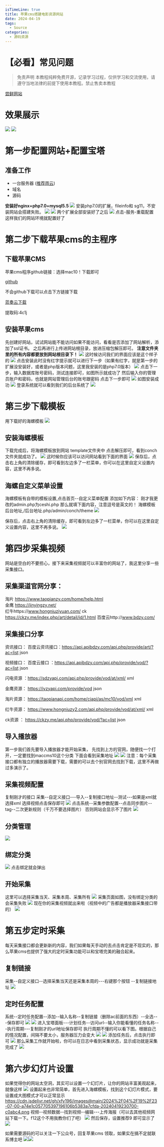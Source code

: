 ```yaml
---
isTimeLine: true
title: 苹果cms搭建电影资源网站
date: 2024-04-19
tags:
  - Source
categories:
  - 源码资源
---
```


# 【必看】常见问题
> 免责声明 本教程纯粹免费开源，记录学习过程，仅供学习和交流使用，请遵守当地法律的前提下使用本教程。禁止售卖本教程

[尝鲜网站](https://movie.51book.xyz)

# 效果展示
![](https://cdn.jsdelivr.net/gh/xfy196/images@main/2024%2F04%2F18%2F23-28-08-f2396bd1ca747c8225f93ad6fef63471-1660121180-shortcut-20220810-164423-removebg-preview-3ed363.png)
![](https://cdn.jsdelivr.net/gh/xfy196/images@main/2024%2F04%2F18%2F23-28-20-795ed32c1ceb41a48b3a807a89694b9e-1660120621-1-50ce08.png)

# 第一步配置网站+配置宝塔
## 准备工作
- 一台服务器 ([推荐雨云](https://www.rainyun.com/Mjk3ODIz_))
- 域名
- 源码

**安装好nginx+php7.0+mysql5.5**
![](https://cdn.jsdelivr.net/gh/xfy196/images@main/2024%2F04%2F18%2F23-32-37-108651ccc213eb57d28e529015536d2e-20240418233236-00ed26.png)
安装php7.0的扩展，fileinfo和 sg11，不安装网站会搭建失败。
![](https://cdn.jsdelivr.net/gh/xfy196/images@main/2024%2F04%2F18%2F23-33-21-cd8ff2d311b58fac4983266280312109-20240418233321-efa79a.png)
![](https://cdn.jsdelivr.net/gh/xfy196/images@main/2024%2F04%2F18%2F23-33-40-651b264c425df08361df754967573c43-20240418233340-149078.png)
两个扩展全部安装好了之后
![](https://cdn.jsdelivr.net/gh/xfy196/images@main/2024%2F04%2F18%2F23-35-40-9d6f06c4d03fc1a4c34f48cf56c1e651-20240418233539-21c831.png)
点击-服务-重载配置
这样我们的网站环境就配置好了

# 第二步下载苹果cms的主程序
## 下载苹果CMS

苹果cms程序github链接：选择mac10！下载即可

[github](https://github.com/magicblack/maccms_down)

不会github下载可以点击下方链接下载

[蓝奏云下载](https://www.lanzouw.com/ixqkx1vmz1ab)

提取码:4c1j

## 安装苹果cms
先创建好网站，试试网站能不能访问如果不能访问，看看是否添加了网站解析，添加了ssl证书。
之后再进行上传进网站根目录，放进压缩包解压即可。
**注意文件夹里的所有内容都要放到网站根目录下！**
![](https://cdn.jsdelivr.net/gh/xfy196/images@main/2024%2F04%2F19%2F21-43-59-edfd9d3c4f7af94f45c469be27c1c7cd-20240419214358-af3eaa.png)
这时候访问我们的界面应该是这个样子的
![](https://cdn.jsdelivr.net/gh/xfy196/images@main/2024%2F04%2F19%2F21-45-45-14ebde257be4b42dad70e0c9b97aea64-20240419214545-656dcf.png)
点击安装此时没有红字提示就可以进行下一步（如果有红字，就是第一步的扩展没安装好，或者是php版本问题，这里我安装的是php7.0版本）
![](https://cdn.jsdelivr.net/gh/xfy196/images@main/2024%2F04%2F19%2F21-48-34-507510f76c561c55751afdd2872bf623-20240419214802-57bbe0.png)
点击下一步，输入数据库账号密码，测试连接即可，如图所示就成功了
然后输入你的管理员账户和密码，也就是网站管理后台的账号跟密码
点击下一步即可
![](https://cdn.jsdelivr.net/gh/xfy196/images@main/2024%2F04%2F19%2F21-50-48-d526d064bb050a8fc372db82b8cf1972-20240419215047-f0dbb6.png)
如图安装成功
![](https://cdn.jsdelivr.net/gh/xfy196/images@main/2024%2F04%2F19%2F21-52-00-9829733090ac693a9ee23e13756cbcac-20240419215200-a9e2d1.png)
登录系统就可以看到我们的后台系统了
![](https://cdn.jsdelivr.net/gh/xfy196/images@main/2024%2F04%2F19%2F21-53-29-d7d29d383586e66198494f9c6893d193-20240419215329-63f441.png)
# 第三步下载模板
用下载好的海螺模板
![](https://cdn.jsdelivr.net/gh/xfy196/images@main/2024%2F04%2F19%2F21-54-48-fef1db4bc651397568c2662dcd08564d-20240419215447-beb02b.png)
## 安装海螺模板
下载完成后，将海螺模板放到网站 template文件夹中 点击解压即可，看到conch文件夹就成功了。
![](https://cdn.jsdelivr.net/gh/xfy196/images@main/2024%2F04%2F19%2F22-13-37-1fe7941c597581a1ff8609055653b619-20240419221336-c65a7b.png)
这时候你应该可以访问网站看到下面的界面
![](https://cdn.jsdelivr.net/gh/xfy196/images@main/2024%2F04%2F19%2F22-14-51-4b81cabfee37a084c5c96f08f50d04c4-20240419221450-b5d2b2.png)
保存后，点击右上角的清除缓存，即可看到左边多了一栏菜单，你可以在这里自定义设置内容，这里不再多说。
## 海螺自定义菜单设置
海螺模板有自带的模板设置,点击首页--自定义菜单配置
添加如下内容：
刚才我更改的admin.php为ceshi.php  那么就填下面内容，注意逗号是英文的！
海螺模板后台地址,/后台地址.php/admin/conch/theme
![](https://cdn.jsdelivr.net/gh/xfy196/images@main/2024%2F04%2F19%2F22-16-47-9badf6ccd1c692030a0548e1cf2f7b4b-20240419221647-1174e1.png)

保存后，点击右上角的清除缓存，即可看到左边多了一栏菜单，你可以在这里自定义设置内容，这里不再多说。
![](https://cdn.jsdelivr.net/gh/xfy196/images@main/2024%2F04%2F19%2F22-16-08-212127fb69b73b821ca4ec48b1b67d8b-20240419221608-3ab87e.png)

# 第四步采集视频
网站是空白的不要担心，接下来采集视频就可以丰富你的网站了，我这里分享一些采集接口。
## 采集渠道官网分享：

淘片 https://www.taopianzy.com/home/help.html   
金鹰 https://jinyingzy.net/  
红牛https://www.hongniuziyuan.com/ 
 ck  https://ckzy.me/index.php/art/detail/id/1.html
百度云http://www.bdzy.com/ 

## 采集接口分享
资讯接口：
百度云资讯接口：https://api.apibdzy.com/api.php/provide/art/?ac=list   json

视频接口：
百度云接口 ：https://api.apibdzy.com/api.php/provide/vod/?ac=list        json

闪电资源 ：https://sdzyapi.com/api.php/provide/vod/at/xml/                    xml

金鹰资源： https://jyzyapi.com/provide/vod                                                     json

淘片资源： https://taopianapi.com/home/cjapi/as/mc10/vod/xml            xml

红牛资源： https://www.hongniuzy2.com/api.php/provide/vod/at/xml/  xml

ck资源   ：  https://ckzy.me/api.php/provide/vod/?ac=list                            json

## 导入播放器
第一步我们首先要导入播放器才能开始采集，
先找到上方的官网，随便找一个打开，一定要找到maccms10这个分类
下面会看到采集地址
![](https://cdn.jsdelivr.net/gh/xfy196/images@main/2024%2F04%2F19%2F22-23-17-e39d559a740a4f3ed9551d3192f2dcc0-20240419222317-2cf953.png)
![](https://cdn.jsdelivr.net/gh/xfy196/images@main/2024%2F04%2F19%2F22-36-08-e6e4ab7eb4f76357c45ba4bd62a25761-20240419223607-5136bb.png)
注意：每个采集接口都有独立的播放器需要下载，需要的可以去个别官网去找到下载，这里不再做过多演示了。
## 采集视频配置
复制刚才的接口   采集--自定义接口---导入--复制接口地址--测试---如果是xml就选择xml
选择视频点击保存即可
![](https://cdn.jsdelivr.net/gh/xfy196/images@main/2024%2F04%2F19%2F22-24-22-76f3c4acaadf180333216e2c344c5140-20240419222421-20094b.png)
点击系统--采集参数配置--点击同步图片--tag--二次更新规则（千万不要选择图片）
否则网站会显示不了图片
![](https://cdn.jsdelivr.net/gh/xfy196/images@main/2024%2F04%2F19%2F22-27-46-965757be6474a2830b8726c29d8ecf36-20240419222746-5a53aa.png)
## 分类管理
![](https://cdn.jsdelivr.net/gh/xfy196/images@main/2024%2F04%2F19%2F22-29-26-300e60ee6ed254a39572e1a51243ab12-20240419222926-dacf67.png)

## 绑定分类
![](https://cdn.jsdelivr.net/gh/xfy196/images@main/2024%2F04%2F19%2F22-30-33-4d049f26b4fa54dca4626f5055b442bb-20240419223032-bc3015.png)
点击绑定就会弹出
## 开始采集
这里可以选择采集当天、采集本周、采集所有
![](https://cdn.jsdelivr.net/gh/xfy196/images@main/2024%2F04%2F19%2F22-31-23-eb603701bbeae1475294bf9f9ce3f90a-20240419223123-7054dc.png)
采集页面如图，没有绑定分类的会采集失败
![](https://cdn.jsdelivr.net/gh/xfy196/images@main/2024%2F04%2F19%2F22-32-04-abee37fe8d21c1e33c1311c9d9d15cf8-20240419223204-998044.png)
现在你的采集视频就出来啦（视频中的广告都是播放器采集接口带的）
![](https://cdn.jsdelivr.net/gh/xfy196/images@main/2024%2F04%2F19%2F22-37-56-71bd0526e93f33783534ec7b41960667-20240419223755-804056.png)
# 第五步定时采集
每天采集接口都会更新新的内容，我们如果每天手动的去点击肯定是不现实的，那么苹果cms也提供了强大的定时采集功能可以和宝塔完美的融合起来。
## 复制链接
采集--自定义接口--选择采集当天还是采集本周的---右键那个按钮 --复制链接地址
![](https://cdn.jsdelivr.net/gh/xfy196/images@main/2024%2F04%2F19%2F22-39-33-f2bc6be611e3e91abe768414de5f5e69-20240419223932-ed86cf.png)
## 定时任务配置
系统--定时任务配置--添加--输入名称--复制链接（删除ac前面的东西）--全选---保存即可
![](https://cdn.jsdelivr.net/gh/xfy196/images@main/2024%2F04%2F19%2F22-41-45-e4f0d7c0ac92a9b4a97dcb2464fc18e7-20240419224144-e1a667.png)
![](https://cdn.jsdelivr.net/gh/xfy196/images@main/2024%2F04%2F19%2F22-43-18-ee47e645e3a6e0f728a9c2677eb3b50d-20240419224317-e2c4c2.png)
进入宝塔面板---计划任务--访问url--输入你能看懂的任务名称---执行周期---复制刚才的url地址保存即可
执行周期不懂的可以看下图。根据自己的情况配置，间隔不要太小，服务器压力会变大
![](https://cdn.jsdelivr.net/gh/xfy196/images@main/2024%2F04%2F19%2F22-44-03-c68d0baf00363d3f584e38a898ff7624-20240419224403-da4d22.png)
![](https://cdn.jsdelivr.net/gh/xfy196/images@main/2024%2F04%2F19%2F22-44-35-83ea4bf9b574e55185300928af8e5c3d-20240419224434-b4201a.png)
添加任务后，点击执行即可
![](https://cdn.jsdelivr.net/gh/xfy196/images@main/2024%2F04%2F19%2F22-44-52-d0a15a4720ac6509ddf01a9e530e6772-20240419224452-448ae5.png)
那么采集工作就开始啦，你可以在日志中看到采集状态，显示成功就是采集完成了
![](https://cdn.jsdelivr.net/gh/xfy196/images@main/2024%2F04%2F19%2F22-45-14-ceef86b3cd7a10ca54d55513ea0b65b4-20240419224514-963930.png)

# 第六步幻灯片设置
如果觉得你的网站太空洞，其实可以设置一个幻灯片，让你的网站丰富美观起来，就像这样
![](https://cdn.jsdelivr.net/gh/xfy196/images@main/2024%2F04%2F19%2F23-06-32-55757d7e41e8ccefcb0dfa9247cb3abb-20240419230631-e7c208.png)
设置起来也非常简单，首先进入海螺模板，找到这个幻灯片模式，要设置成大图模式才可以正常显示
https://cdn.jsdelivr.net/gh/xfy196/images@main/2024%2F04%2F19%2F23-07-00-a74e1c057705397196106b5383a7cfda-20240419230700-c0abc4.png
视频--视频数据--找到视频--编辑---上传海报（可以去其他视频网站下载一下。f12这个不用我教你们了吧）
![](https://cdn.jsdelivr.net/gh/xfy196/images@main/2024%2F04%2F19%2F23-05-51-1f93785e9f83927ed331665720ba6da5-20240419230550-77f23c.png)
然后保存，设置推荐9 即可显示了
![](https://cdn.jsdelivr.net/gh/xfy196/images@main/2024%2F04%2F19%2F23-07-34-194808876e6257dc2fa29cea8b75378f-20240419230734-041434.png)

如果需要源码的可以关注一下公众号，回复苹果cms 领取，如果实在搞不定就联系博主吧
![](https://cdn.jsdelivr.net/gh/xfy196/images@main/2024%2F04%2F16%2F19-45-53-6d3e9c8982872e473335b7555c86d3ce-%E5%85%AC%E4%BC%97%E5%8F%B7-3ff56f.jpg)![](https://cdn.jsdelivr.net/gh/xfy196/images@main/2024%2F04%2F16%2F19-46-02-6cb477bc19b8eb6ef1f3165c176c9922-%E5%BE%AE%E4%BF%A1%E5%8F%B7-9d9b97.jpg)
